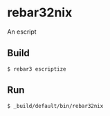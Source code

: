 rebar32nix
=====

An escript

Build
-----

    $ rebar3 escriptize

Run
---

    $ _build/default/bin/rebar32nix
